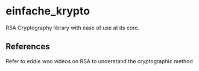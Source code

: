 # einfache_krypto

RSA Cryptography library with ease of use at its core.

## References
Refer to eddie woo videos on RSA to understand the cryptographic method
